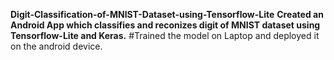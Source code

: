 **Digit-Classification-of-MNIST-Dataset-using-Tensorflow-Lite**
<b>Created an Android App which classifies and reconizes digit of MNIST dataset using Tensorflow-Lite and Keras.</b>
#Trained the model on Laptop and deployed it on the android device.
